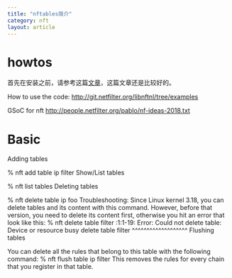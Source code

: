 ```yaml
---
title: "nftables简介"
category: nft
layout: article
---
```


# howtos
首先在安装之前，请参考这篇[文章](https://home.regit.org/netfilter-en/nftables-quick-howto/)，这篇文章还是比较好的。

How to use the code:
http://git.netfilter.org/libnftnl/tree/examples

GSoC for nft
http://people.netfilter.org/pablo/nf-ideas-2018.txt

# Basic
Adding tables

% nft add table ip filter
Show/List tables

% nft list tables
Deleting tables

% nft delete table ip foo
Troubleshooting: Since Linux kernel 3.18, you can delete tables and its content with this command. However, before that version, you need to delete its content first, otherwise you hit an error that look like this:
% nft delete table filter
<cmdline>:1:1-19: Error: Could not delete table: Device or resource busy
delete table filter
^^^^^^^^^^^^^^^^^^^
Flushing tables

You can delete all the rules that belong to this table with the following command:
% nft flush table ip filter
This removes the rules for every chain that you register in that table.

